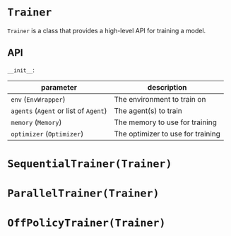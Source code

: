 # `Trainer`

`Trainer` is a class that provides a high-level API for training a model.

## API

`__init__`:

|parameter|description|
|---|---|
|`env` (`EnvWrapper`)| The environment to train on |
|`agents` (`Agent` or list of `Agent`)| The agent(s) to train |
|`memory` (`Memory`) | The memory to use for training |
|`optimizer` (`Optimizer`) | The optimizer to use for training

# `SequentialTrainer(Trainer)`

# `ParallelTrainer(Trainer)`

# `OffPolicyTrainer(Trainer)`

